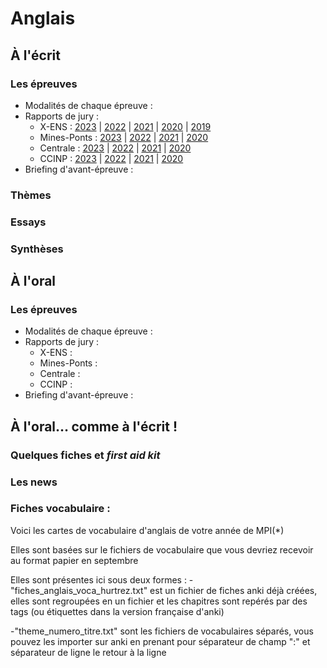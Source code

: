 # Anglais

## À l'écrit
### Les épreuves
* Modalités de chaque épreuve :
* Rapports de jury :
    * X-ENS : [2023](/anglais/ecrit/rapports/anglais_x_ens_rapport_2023.pdf) | [2022](/anglais/ecrit/rapports/anglais_x_ens_rapport_2022.pdf) | [2021](/anglais/ecrit/rapports/anglais_x_ens_rapport_2021.pdf) | [2020](/anglais/ecrit/rapports/anglais_x_ens_rapport_2020.pdf) | [2019](/anglais/ecrit/rapports/anglais_x_ens_rapport_2019.pdf)
    * Mines-Ponts : [2023](https://www.concoursminesponts.fr/resources/Rapport-Final-Ecrit-2023.pdf) | [2022](https://www.concoursminesponts.fr/resources/Rapport-Final-Ecrit-2022.pdf) | [2021](https://www.concoursminesponts.fr/resources/Rapport-Final-Ecrit-2021.pdf) | [2020](https://www.concoursminesponts.fr/resources/Rapport-Final-Ecrit-2020.pdf)
    * Centrale : [2023](https://www.concours-centrale-supelec.fr/CentraleSupelec/2023/Multi/XXe-LVen.pdf) | [2022](https://www.concours-centrale-supelec.fr/CentraleSupelec/2022/Multi/XXe-LVen.pdf) | [2021](https://www.concours-centrale-supelec.fr/CentraleSupelec/2021/Multi/XXe-LVen.pdf) | [2020](https://www.concours-centrale-supelec.fr/CentraleSupelec/2020/Multi/XXe-LVen.pdf)
    * CCINP : [2023](/anglais/ecrit/rapports/anglais_ccinp_rapport_2023.pdf) | [2022](/anglais/ecrit/rapports/anglais_ccinp_rapport_2022.pdf) | [2021](/anglais/ecrit/rapports/anglais_ccinp_rapport_2021.pdf) | [2020](/anglais/ecrit/rapports/anglais_ccinp_rapport_2020.pdf)
* Briefing d'avant-épreuve :
### Thèmes
### Essays
### Synthèses

## À l'oral
### Les épreuves
* Modalités de chaque épreuve :
* Rapports de jury :
    * X-ENS :
    * Mines-Ponts :
    * Centrale :
    * CCINP :
* Briefing d'avant-épreuve :


## À l'oral… comme à l'écrit !
### Quelques fiches et _first aid kit_
### Les news 

### Fiches vocabulaire : 
Voici les cartes de vocabulaire d'anglais de votre année de MPI(*)

Elles sont basées sur le fichiers de vocabulaire que vous devriez recevoir au format papier en septembre

Elles sont présentes ici sous deux formes : 
-"fiches_anglais_voca_hurtrez.txt" est un fichier de fiches anki déjà créées, elles sont regroupées en un fichier et les chapitres sont repérés par des tags (ou étiquettes dans la version française d'anki)

-"theme_numero_titre.txt" sont les fichiers de vocabulaires séparés, vous pouvez les importer sur anki en prenant pour séparateur de champ ":" et séparateur de ligne le retour à la ligne


